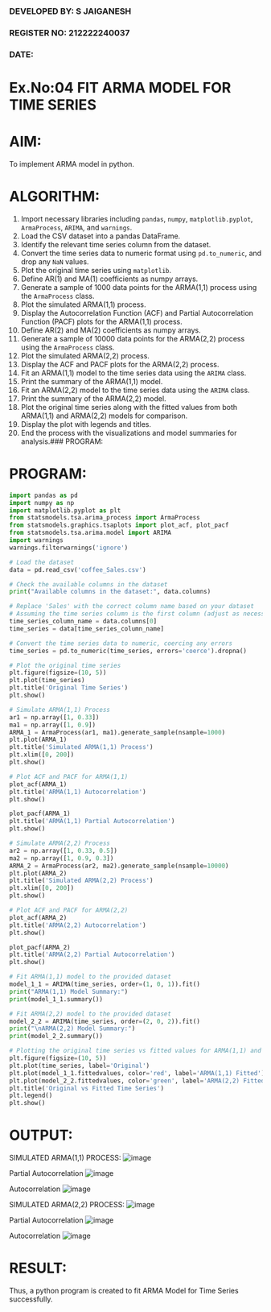 ### DEVELOPED BY: S JAIGANESH
### REGISTER NO: 212222240037
### DATE:


# Ex.No:04   FIT ARMA MODEL FOR TIME SERIES

# AIM:
To implement ARMA model in python.
# ALGORITHM:
1. Import necessary libraries including `pandas`, `numpy`, `matplotlib.pyplot`, `ArmaProcess`, `ARIMA`, and `warnings`.
2. Load the CSV dataset into a pandas DataFrame.
3. Identify the relevant time series column from the dataset.
4. Convert the time series data to numeric format using `pd.to_numeric`, and drop any `NaN` values.
5. Plot the original time series using `matplotlib`.
6. Define AR(1) and MA(1) coefficients as numpy arrays.
7. Generate a sample of 1000 data points for the ARMA(1,1) process using the `ArmaProcess` class.
8. Plot the simulated ARMA(1,1) process.
9. Display the Autocorrelation Function (ACF) and Partial Autocorrelation Function (PACF) plots for the ARMA(1,1) process.
10. Define AR(2) and MA(2) coefficients as numpy arrays.
11. Generate a sample of 10000 data points for the ARMA(2,2) process using the `ArmaProcess` class.
12. Plot the simulated ARMA(2,2) process.
13. Display the ACF and PACF plots for the ARMA(2,2) process.
14. Fit an ARMA(1,1) model to the time series data using the `ARIMA` class.
15. Print the summary of the ARMA(1,1) model.
16. Fit an ARMA(2,2) model to the time series data using the `ARIMA` class.
17. Print the summary of the ARMA(2,2) model.
18. Plot the original time series along with the fitted values from both ARMA(1,1) and ARMA(2,2) models for comparison.
19. Display the plot with legends and titles.
20. End the process with the visualizations and model summaries for analysis.### PROGRAM:

# PROGRAM:
```python
import pandas as pd
import numpy as np
import matplotlib.pyplot as plt
from statsmodels.tsa.arima_process import ArmaProcess
from statsmodels.graphics.tsaplots import plot_acf, plot_pacf
from statsmodels.tsa.arima.model import ARIMA
import warnings
warnings.filterwarnings('ignore')

# Load the dataset
data = pd.read_csv('coffee_Sales.csv')

# Check the available columns in the dataset
print("Available columns in the dataset:", data.columns)

# Replace 'Sales' with the correct column name based on your dataset
# Assuming the time series column is the first column (adjust as necessary)
time_series_column_name = data.columns[0]
time_series = data[time_series_column_name]

# Convert the time series data to numeric, coercing any errors
time_series = pd.to_numeric(time_series, errors='coerce').dropna()

# Plot the original time series
plt.figure(figsize=(10, 5))
plt.plot(time_series)
plt.title('Original Time Series')
plt.show()

# Simulate ARMA(1,1) Process
ar1 = np.array([1, 0.33])
ma1 = np.array([1, 0.9])
ARMA_1 = ArmaProcess(ar1, ma1).generate_sample(nsample=1000)
plt.plot(ARMA_1)
plt.title('Simulated ARMA(1,1) Process')
plt.xlim([0, 200])
plt.show()

# Plot ACF and PACF for ARMA(1,1)
plot_acf(ARMA_1)
plt.title('ARMA(1,1) Autocorrelation')
plt.show()

plot_pacf(ARMA_1)
plt.title('ARMA(1,1) Partial Autocorrelation')
plt.show()

# Simulate ARMA(2,2) Process
ar2 = np.array([1, 0.33, 0.5])
ma2 = np.array([1, 0.9, 0.3])
ARMA_2 = ArmaProcess(ar2, ma2).generate_sample(nsample=10000)
plt.plot(ARMA_2)
plt.title('Simulated ARMA(2,2) Process')
plt.xlim([0, 200])
plt.show()

# Plot ACF and PACF for ARMA(2,2)
plot_acf(ARMA_2)
plt.title('ARMA(2,2) Autocorrelation')
plt.show()

plot_pacf(ARMA_2)
plt.title('ARMA(2,2) Partial Autocorrelation')
plt.show()

# Fit ARMA(1,1) model to the provided dataset
model_1_1 = ARIMA(time_series, order=(1, 0, 1)).fit()
print("ARMA(1,1) Model Summary:")
print(model_1_1.summary())

# Fit ARMA(2,2) model to the provided dataset
model_2_2 = ARIMA(time_series, order=(2, 0, 2)).fit()
print("\nARMA(2,2) Model Summary:")
print(model_2_2.summary())

# Plotting the original time series vs fitted values for ARMA(1,1) and ARMA(2,2)
plt.figure(figsize=(10, 5))
plt.plot(time_series, label='Original')
plt.plot(model_1_1.fittedvalues, color='red', label='ARMA(1,1) Fitted')
plt.plot(model_2_2.fittedvalues, color='green', label='ARMA(2,2) Fitted')
plt.title('Original vs Fitted Time Series')
plt.legend()
plt.show()
```


# OUTPUT:
SIMULATED ARMA(1,1) PROCESS:
![image](https://github.com/user-attachments/assets/0e763447-da5a-4593-9ecd-a8833634795f)

Partial Autocorrelation
![image](https://github.com/user-attachments/assets/1274a09d-ae47-4eb3-a9ad-9f17cdfc1678)

Autocorrelation
![image](https://github.com/user-attachments/assets/7992cbd3-0d7f-416a-8a4b-46614c78a4f0)


SIMULATED ARMA(2,2) PROCESS:
![image](https://github.com/user-attachments/assets/1a41d7de-cabc-4fe2-9a51-32d450ab1674)


Partial Autocorrelation
![image](https://github.com/user-attachments/assets/ce263902-be01-4163-9030-c571fcd6372e)


Autocorrelation
![image](https://github.com/user-attachments/assets/75025fb8-23fd-4885-b16b-6a871adb1e7e)


# RESULT:
Thus, a python program is created to fit ARMA Model for Time Series successfully.
